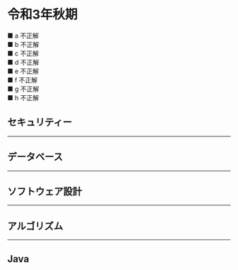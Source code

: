 # 令和3年秋期

■ a 不正解  
■ b 不正解  
■ c 不正解  
■ d 不正解  
■ e 不正解  
■ f 不正解  
■ g 不正解  
■ h 不正解  

## セキュリティー

---

## データベース

---

## ソフトウェア設計

---

## アルゴリズム

---

## Java
